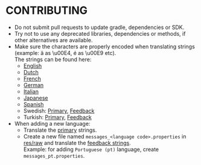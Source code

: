 # CONTRIBUTING
- Do not submit pull requests to update gradle, dependencies or SDK.
- Try not to use any deprecated libraries, dependencies or methods, if other alternatives are available.
- Make sure the characters are properly encoded when translating strings (example: ä as \u00E4, é as \u00E9 etc).
  <br>The strings can be found here:
  - [English](https://github.com/StellarSand/IYPS/blob/main/app/src/main/res/values/strings.xml)
  - [Dutch](https://github.com/StellarSand/IYPS/blob/main/app/src/main/res/values-nl/strings.xml)
  - [French](https://github.com/StellarSand/IYPS/blob/main/app/src/main/res/values-fr/strings.xml)
  - [German](https://github.com/StellarSand/IYPS/blob/main/app/src/main/res/values-de/strings.xml)
  - [Italian](https://github.com/StellarSand/IYPS/blob/main/app/src/main/res/values-it/strings.xml)
  - [Japanese](https://github.com/StellarSand/IYPS/blob/main/app/src/main/res/values-ja/strings.xml)
  - [Spanish](https://github.com/StellarSand/IYPS/blob/main/app/src/main/res/values-es/strings.xml)
  - Swedish: [Primary](https://github.com/StellarSand/IYPS/blob/main/app/src/main/res/values-sv/strings.xml), [Feedback](https://github.com/StellarSand/IYPS/blob/main/app/src/main/res/raw/messages_sv.properties)
  - Turkish: [Primary](https://github.com/StellarSand/IYPS/blob/main/app/src/main/res/values-tr/strings.xml), [Feedback](https://github.com/StellarSand/IYPS/blob/main/app/src/main/res/raw/messages_tr.properties)
- When adding a new language:
  - Translate the [primary](https://github.com/StellarSand/IYPS/blob/main/app/src/main/res/values/strings.xml) strings.
  - Create a new file named `messages_<language code>.properties` in [res/raw](https://github.com/StellarSand/IYPS/tree/main/app/src/main/res/raw) and translate the [feedback strings](https://github.com/nulab/zxcvbn4j/blob/main/src/main/resources/com/nulabinc/zxcvbn/messages.properties).
    <br>Example: for adding `Portuguese (pt)` language, create `messages_pt.properties`.